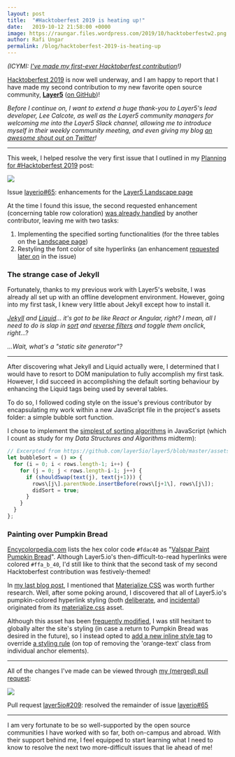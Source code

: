 ```yaml
---
layout: post
title:  "#Hacktoberfest 2019 is heating up!"
date:   2019-10-12 21:58:00 +0000
image: https://raungar.files.wordpress.com/2019/10/hacktoberfestw2.png
author: Rafi Ungar
permalink: /blog/hacktoberfest-2019-is-heating-up
---
```

_(ICYMI: [I've made my first-ever Hacktoberfest contribution](https://raungar.wordpress.com/2019/10/02/hacktoberfest-2019-documenting-my-first-ever-hacktoberfest-contribution/)!)_

[Hacktoberfest 2019](https://hacktoberfest.digitalocean.com/) is now well underway, and I am happy to report that I have made my second contribution to my new favorite open source community, [**Layer5**](https://layer5.io/) ([on GitHub](https://github.com/layer5io))!

_Before I continue on, I want to extend a huge thank-you to Layer5's lead developer, Lee Calcote, as well as the Layer5 community managers for welcoming me into the Layer5 Slack channel, allowing me to introduce myself in their weekly community meeting, and even giving my blog [an awesome shout out on Twitter](https://twitter.com/layer5/status/1180317604168306688?s=12)!_

* * *

This week, I helped resolve the very first issue that I outlined in my [Planning for #Hacktoberfest 2019](https://raungar.wordpress.com/2019/09/27/planning-for-hacktoberfest-2019/) post:

![](https://raungar.files.wordpress.com/2019/10/image-4.png?w=1024)

Issue [layerio#65](https://github.com/layer5io/layer5/issues/65): enhancements for the [Layer5 Landscape page](https://layer5.io/landscape/)

At the time I found this issue, the second requested enhancement (concerning table row coloration) [was already handled](https://github.com/layer5io/layer5/commit/b313268cb578e762d1212c9910b522af2869b57b) by another contributor, leaving me with two tasks:

1. Implementing the specified sorting functionalities (for the three tables on the [Landscape page](https://layer5.io/landscape/))
2. Restyling the font color of site hyperlinks (an enhancement [requested later on](https://github.com/layer5io/layer5/issues/65#issuecomment-483912458) in the issue)

### The strange case of Jekyll

Fortunately, thanks to my previous work with Layer5's website, I was already all set up with an offline development environment. However, going into my first task, I knew very little about Jekyll except how to install it.

_[Jekyll](https://jekyllrb.com/) and [Liquid](https://shopify.github.io/liquid/)... it's got to be like React or Angular, right? I mean, all I need to do is slap in [sort](https://shopify.github.io/liquid/filters/sort/) and [reverse filters](https://shopify.github.io/liquid/filters/reverse/) and toggle them onclick, right_...?  
  
_...Wait, what's a "static site generator"?_

* * *

After discovering what Jekyll and Liquid actually were, I determined that I would have to resort to DOM manipulation to fully accomplish my first task. However, I did succeed in accomplishing the default sorting behaviour by enhancing the Liquid tags being used by several tables.

To do so, I followed coding style on the issue's previous contributor by encapsulating my work within a new JavaScript file in the project's assets folder: a simple bubble sort function.

I chose to implement the [simplest of sorting algorithms](https://github.com/layer5io/layer5/blob/master/assets/js/table-sort.js#L13) in JavaScript (which I count as study for my _Data Structures and Algorithms_ midterm):

```js
// Excerpted from https://github.com/layer5io/layer5/blob/master/assets/js/table-sort.js
let bubbleSort = () => {
  for (i = 0; i < rows.length-1; i++) {
    for (j = 0; j < rows.length-i-1; j++) {
      if (shouldSwap(text(j), text(j+1))) {
        rows\[j\].parentNode.insertBefore(rows\[j+1\], rows\[j\]);
        didSort = true;
      }
    }
  }
};
```

### Painting over Pumpkin Bread

[Encycolorpedia.com](https://encycolorpedia.com) lists the hex color code `#fdac40` as "[Valspar Paint Pumpkin Bread](https://encycolorpedia.com/fdac40)". Although Layer5.io's then-difficult-to-read hyperlinks were colored `#ffa_b_40`, I'd still like to think that the second task of my second Hacktoberfest contribution was festively-themed!

In [my last blog post](https://raungar.wordpress.com/2019/10/02/hacktoberfest-2019-documenting-my-first-ever-hacktoberfest-contribution/), I mentioned that [Materialize CSS](https://materializecss.com) was worth further research. Well, after some poking around, I discovered that all of Layer5.io's pumpkin-colored hyperlink styling (both [deliberate](https://github.com/layer5io/layer5/blob/master/assets/css/materialize.css#L1751), and [incidental](https://github.com/layer5io/layer5/blob/master/assets/css/materialize.css#L5149)) originated from its [materialize.css](https://github.com/layer5io/layer5/blob/master/assets/css/materialize.css) asset.

Although this asset has been [frequently modified](https://github.com/layer5io/layer5/commits/master/assets/css/materialize.css), I was still hesitant to globally alter the site's styling (in case a return to Pumpkin Bread was desired in the future), so I instead opted to [add a new inline style tag](https://github.com/layer5io/layer5/pull/209/files#diff-48443fc170100677376b7ee11324494b) to override [a styling rule](https://github.com/layer5io/layer5/blob/master/assets/css/materialize.css#L5149) (on top of removing the 'orange-text' class from individual anchor elements).

* * *

All of the changes I've made can be viewed through [my (merged) pull request](https://github.com/layer5io/layer5/pull/209):

![](https://raungar.files.wordpress.com/2019/10/image-6.png?w=1024)

Pull request [layer5io#209](https://github.com/layer5io/layer5/pull/209): resolved the remainder of issue [layerio#65](https://github.com/layer5io/layer5/issues/65)

* * * 

I am very fortunate to be so well-supported by the open source communities I have worked with so far, both on-campus and abroad. With their support behind me, I feel equipped to start learning what I need to know to resolve the next two more-difficult issues that lie ahead of me!